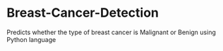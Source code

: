 # Breast-Cancer-Detection
Predicts whether the type of breast cancer is Malignant or Benign using Python language
